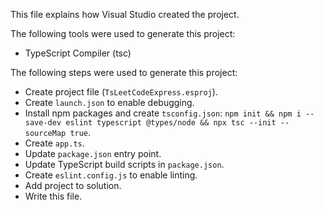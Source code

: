 This file explains how Visual Studio created the project.

The following tools were used to generate this project:
- TypeScript Compiler (tsc)

The following steps were used to generate this project:
- Create project file (`TsLeetCodeExpress.esproj`).
- Create `launch.json` to enable debugging.
- Install npm packages and create `tsconfig.json`: `npm init && npm i --save-dev eslint typescript @types/node && npx tsc --init --sourceMap true`.
- Create `app.ts`.
- Update `package.json` entry point.
- Update TypeScript build scripts in `package.json`.
- Create `eslint.config.js` to enable linting.
- Add project to solution.
- Write this file.
